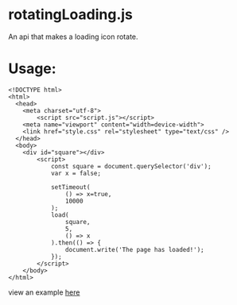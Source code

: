# rotatingLoading.js
An api that makes a loading icon rotate.
# Usage:
```
<!DOCTYPE html>
<html>
  <head>
    <meta charset="utf-8">
		<script src="script.js"></script>
    <meta name="viewport" content="width=device-width">
    <link href="style.css" rel="stylesheet" type="text/css" />
  </head>
  <body>
    <div id="square"></div>
		<script>
			const square = document.querySelector('div');
			var x = false;
			
			setTimeout(
				() => x=true,
				10000
			);
			load(
				square,
				5,
				() => x
			).then(() => {
				document.write('The page has loaded!');
			});
		</script>
	</body>
</html>
```
view an example [here](/example/)